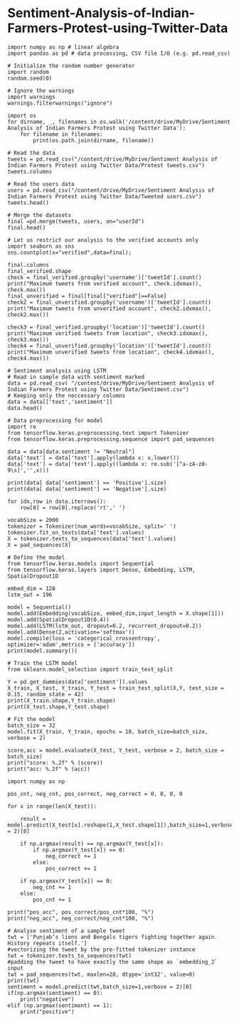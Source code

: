 # Sentiment-Analysis-of-Indian-Farmers-Protest-using-Twitter-Data

    import numpy as np # linear algebra
    import pandas as pd # data processing, CSV file I/O (e.g. pd.read_csv)

    # Initialize the random number generator
    import random
    random.seed(0)

    # Ignore the warnings
    import warnings
    warnings.filterwarnings("ignore")

    import os
    for dirname, _, filenames in os.walk('/content/drive/MyDrive/Sentiment Analysis of Indian Farmers Protest using Twitter Data'):
        for filename in filenames:
            print(os.path.join(dirname, filename))
            
    # Read the data
    tweets = pd.read_csv("/content/drive/MyDrive/Sentiment Analysis of Indian Farmers Protest using Twitter Data/Protest tweets.csv")
    tweets.columns
    
    # Read the users data
    users = pd.read_csv("/content/drive/MyDrive/Sentiment Analysis of Indian Farmers Protest using Twitter Data/Tweeted users.csv")
    tweets.head()
    
    # Merge the datasets
    final =pd.merge(tweets, users, on="userId")
    final.head()
    
    # Let us restrict our analysis to the verified accounts only
    import seaborn as sns
    sns.countplot(x="verified",data=final);
    
    final.columns
    final_verified.shape
    check = final_verified.groupby('username')['tweetId'].count()
    print("Maximum tweets from verified account", check.idxmax(), check.max())
    final_unverified = final[final["verified"]==False]
    check2 = final_unverified.groupby('username')['tweetId'].count()
    print("Maximum tweets from unverified account", check2.idxmax(), check2.max())
   
    check3 = final_verified.groupby('location')['tweetId'].count()
    print("Maximum verified tweets from location", check3.idxmax(), check3.max())
    check4 = final_unverified.groupby('location')['tweetId'].count()
    print("Maximum unverified tweets from location", check4.idxmax(), check4.max())
    
    # Sentiment analysis using LSTM
    # Read in sample data with sentiment marked
    data = pd.read_csv( "/content/drive/MyDrive/Sentiment Analysis of Indian Farmers Protest using Twitter Data/Sentiment.csv")
    # Keeping only the neccessary columns
    data = data[['text','sentiment']]
    data.head()
    
    # Data preprocessing for model
    import re
    from tensorflow.keras.preprocessing.text import Tokenizer
    from tensorflow.keras.preprocessing.sequence import pad_sequences

    data = data[data.sentiment != "Neutral"]
    data['text'] = data['text'].apply(lambda x: x.lower())
    data['text'] = data['text'].apply((lambda x: re.sub('[^a-zA-z0-9\s]','',x)))

    print(data[ data['sentiment'] == 'Positive'].size)
    print(data[ data['sentiment'] == 'Negative'].size)

    for idx,row in data.iterrows():
        row[0] = row[0].replace('rt',' ')

    vocabSize = 2000
    tokenizer = Tokenizer(num_words=vocabSize, split=' ')
    tokenizer.fit_on_texts(data['text'].values)
    X = tokenizer.texts_to_sequences(data['text'].values)
    X = pad_sequences(X)
    
    # Define the model
    from tensorflow.keras.models import Sequential
    from tensorflow.keras.layers import Dense, Embedding, LSTM, SpatialDropout1D

    embed_dim = 128
    lstm_out = 196

    model = Sequential()
    model.add(Embedding(vocabSize, embed_dim,input_length = X.shape[1]))
    model.add(SpatialDropout1D(0.4))
    model.add(LSTM(lstm_out, dropout=0.2, recurrent_dropout=0.2))
    model.add(Dense(2,activation='softmax'))
    model.compile(loss = 'categorical_crossentropy', optimizer='adam',metrics = ['accuracy'])
    print(model.summary())
    
    # Train the LSTM model
    from sklearn.model_selection import train_test_split

    Y = pd.get_dummies(data['sentiment']).values
    X_train, X_test, Y_train, Y_test = train_test_split(X,Y, test_size = 0.15, random_state = 42)
    print(X_train.shape,Y_train.shape)
    print(X_test.shape,Y_test.shape)
    
    # Fit the model
    batch_size = 32
    model.fit(X_train, Y_train, epochs = 10, batch_size=batch_size, verbose = 2)
    
    score,acc = model.evaluate(X_test, Y_test, verbose = 2, batch_size = batch_size)
    print("score: %.2f" % (score))
    print("acc: %.2f" % (acc))
    
    import numpy as np

    pos_cnt, neg_cnt, pos_correct, neg_correct = 0, 0, 0, 0

    for x in range(len(X_test)):

        result = model.predict(X_test[x].reshape(1,X_test.shape[1]),batch_size=1,verbose = 2)[0]

        if np.argmax(result) == np.argmax(Y_test[x]):
            if np.argmax(Y_test[x]) == 0:
                neg_correct += 1
            else:
                pos_correct += 1

        if np.argmax(Y_test[x]) == 0:
            neg_cnt += 1
        else:
            pos_cnt += 1

    print("pos_acc", pos_correct/pos_cnt*100, "%")
    print("neg_acc", neg_correct/neg_cnt*100, "%")
    
    # Analyse sentiment of a sample tweet
    twt = ['Punjab’s lions and Bengals tigers fighting together again. History repeats itself.']
    #vectorizing the tweet by the pre-fitted tokenizer instance
    twt = tokenizer.texts_to_sequences(twt)
    #padding the tweet to have exactly the same shape as `embedding_2` input
    twt = pad_sequences(twt, maxlen=28, dtype='int32', value=0)
    print(twt)
    sentiment = model.predict(twt,batch_size=1,verbose = 2)[0]
    if(np.argmax(sentiment) == 0):
        print("negative")
    elif (np.argmax(sentiment) == 1):
        print("positive")


    
  
    

